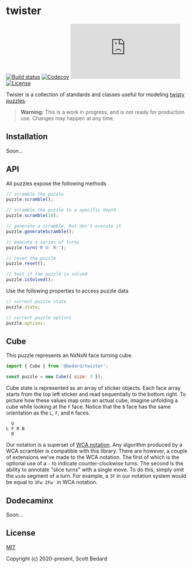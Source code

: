 # twister

[![Build status](https://img.shields.io/circleci/build/github/scottbedard/twister)](https://circleci.com/gh/scottbedard/twister)
[![Codecov](https://img.shields.io/codecov/c/github/scottbedard/twister)](https://codecov.io/gh/scottbedard/twister)
[![File size](https://img.shields.io/github/size/scottbedard/twister/dist/index.esm.js?color=yellow)](https://github.com/scottbedard/twister/blob/master/dist/index.esm.js)
[![License](https://img.shields.io/github/license/scottbedard/twister?color=blue)](https://github.com/scottbedard/twister/blob/master/LICENSE)

Twister is a collection of standards and classes useful for modeling [twisty puzzles](https://en.wikipedia.org/wiki/Combination_puzzle).

> **Warning:** This is a work in progress, and is not ready for production use. Changes may happen at any time.

## Installation

Soon...

## API

All puzzles expose the following methods

```js
// scramble the puzzle
puzzle.scramble();

// scramble the puzzle to a specific depth
puzzle.scramble(10);

// generate a scramble, but don't execute it
puzzle.generateScramble();

// execute a series of turns
puzzle.turn('R U- R-');

// reset the puzzle
puzzle.reset();

// test if the puzzle is solved
puzzle.isSolved();
```

Use the following properties to access puzzle data

```js
// current puzzle state
puzzle.state;

// current puzzle options
puzzle.options;
```

## Cube

This puzzle represents an NxNxN face turning cube.

```js
import { Cube } from '@bedard/twister';

const puzzle = new Cube({ size: 3 });
```

Cube state is represented as an array of sticker objects. Each face array starts from the top left sticker and read sequentially to the bottom right. To picture how these values map onto an actual cube, imagine unfolding a cube while looking at the `F` face. Notice that the `B` face has the same orientation as the `L`, `F`, and `R` faces.

```
  U
L F R B
  D
```

Our notation is a superset of [WCA notation](https://www.worldcubeassociation.org/regulations/#12a). Any algorithm produced by a WCA scrambler is compatible with this library. There are however, a couple of extensions we've made to the WCA notation. The first of which is the optional use of a `-` to indicate counter-clockwise turns. The second is the ability to annotate "slice turns" with a single move. To do this, simply omit the `wide` segment of a turn. For example, a `3F` in our notation system would be equal to `3Fw 2Fw'` in WCA notation.

## Dodecaminx

Soon...

## License

[MIT](https://github.com/scottbedard/twister/blob/master/LICENSE)

Copyright (c) 2020-present, Scott Bedard
